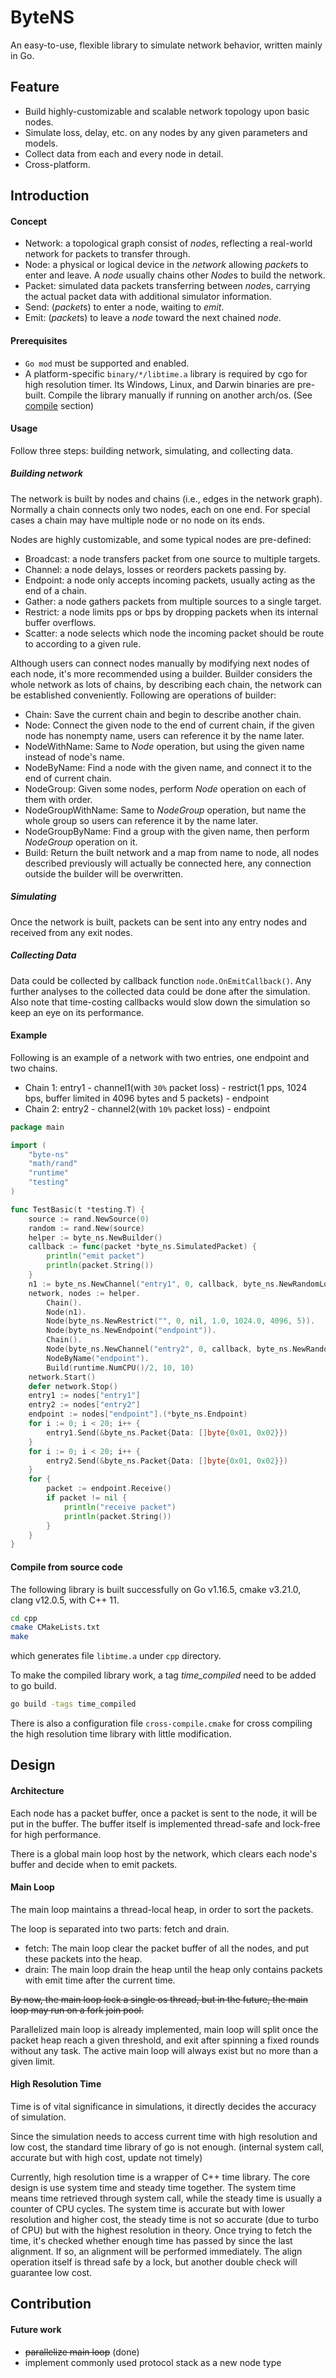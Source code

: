 # ByteNS

An easy-to-use, flexible library to simulate network behavior, written mainly in Go.

## Feature

* Build highly-customizable and scalable network topology upon basic nodes.
* Simulate loss, delay, etc. on any nodes by any given parameters and models.
* Collect data from each and every node in detail.
* Cross-platform.

## Introduction

#### Concept

* Network: a topological graph consist of *node*s, reflecting a real-world network for packets to transfer through.
* Node: a physical or logical device in the *network* allowing *packet*s to enter and leave. A *node* usually chains other *Node*s to build the network.
* Packet: simulated data packets transferring between *node*s, carrying the actual packet data with additional simulator information.
* Send: (*packet*s) to enter a node, waiting to *emit*.
* Emit: (*packet*s) to leave a *node* toward the next chained *node*.

#### Prerequisites

- `Go mod` must be supported and enabled.  
- A platform-specific `binary/*/libtime.a` library is required by cgo for high resolution timer. Its Windows, Linux, and Darwin binaries are pre-built. Compile the library manually if running on another arch/os. (See <a href = "#compile">compile</a> section)    

#### Usage

Follow three steps: building network, simulating, and collecting data.

##### Building network

The network is built by nodes and chains (i.e., edges in the network graph). Normally a chain connects only two nodes, each on one end. For special cases a chain may have multiple node or no node on its ends.  

Nodes are highly customizable, and some typical nodes are pre-defined:   

* Broadcast: a node transfers packet from one source to multiple targets.
* Channel: a node delays, losses or reorders packets passing by.
* Endpoint: a node only accepts incoming packets, usually acting as the end of a chain.
* Gather: a node gathers packets from multiple sources to a single target.
* Restrict: a node limits pps or bps by dropping packets when its internal buffer overflows.
* Scatter: a node selects which node the incoming packet should be route to according to a given rule.

Although users can connect nodes manually by modifying next nodes of each node, it's more recommended using a builder. Builder considers the whole network as lots of chains, by describing each chain, the network can be established conveniently. Following are operations of builder: 

* Chain: Save the current chain and begin to describe another chain.
* Node: Connect the given node to the end of current chain, if the given node has nonempty name, users can reference it by the name later.
* NodeWithName: Same to *Node* operation, but using the given name instead of node's name.
* NodeByName: Find a node with the given name, and connect it to the end of current chain.
* NodeGroup: Given some nodes, perform *Node* operation on each of them with order.
* NodeGroupWithName: Same to *NodeGroup* operation, but name the whole group so users can reference it by the name later.
* NodeGroupByName: Find a group with the given name, then perform *NodeGroup* operation on it.
* Build: Return the built network and a map from name to node, all nodes described previously will actually be connected here, any connection outside the builder will be overwritten.

##### Simulating

Once the network is built, packets can be sent into any entry nodes and received from any exit nodes.

##### Collecting Data

Data could be collected by callback function `node.OnEmitCallback()`. Any further analyses to the collected data could be done after the simulation. Also note that time-costing callbacks would slow down the simulation so keep an eye on its performance.

#### Example

Following is an example of a network with two entries, one endpoint and two chains.

* Chain 1: entry1 - channel1(with `30%` packet loss) - restrict(1 pps, 1024 bps, buffer limited in 4096 bytes and 5 packets) - endpoint
* Chain 2: entry2 - channel2(with `10%` packet loss) - endpoint

```go
package main

import (
	"byte-ns"
	"math/rand"
	"runtime"
	"testing"
)

func TestBasic(t *testing.T) {
	source := rand.NewSource(0)
	random := rand.New(source)
	helper := byte_ns.NewBuilder()
	callback := func(packet *byte_ns.SimulatedPacket) {
		println("emit packet")
		println(packet.String())
	}
	n1 := byte_ns.NewChannel("entry1", 0, callback, byte_ns.NewRandomLoss(0.3, random))
	network, nodes := helper.
		Chain().
		Node(n1).
		Node(byte_ns.NewRestrict("", 0, nil, 1.0, 1024.0, 4096, 5)).
		Node(byte_ns.NewEndpoint("endpoint")).
		Chain().
		Node(byte_ns.NewChannel("entry2", 0, callback, byte_ns.NewRandomLoss(0.1, random))).
		NodeByName("endpoint").
		Build(runtime.NumCPU()/2, 10, 10)
	network.Start()
	defer network.Stop()
	entry1 := nodes["entry1"]
	entry2 := nodes["entry2"]
	endpoint := nodes["endpoint"].(*byte_ns.Endpoint)
	for i := 0; i < 20; i++ {
		entry1.Send(&byte_ns.Packet{Data: []byte{0x01, 0x02}})
	}
	for i := 0; i < 20; i++ {
		entry2.Send(&byte_ns.Packet{Data: []byte{0x01, 0x02}})
	}
	for {
		packet := endpoint.Receive()
		if packet != nil {
			println("receive packet")
			println(packet.String())
		}
	}
}
```

#### Compile from source code<span id="compile"/>

The following library is built successfully on Go v1.16.5, cmake v3.21.0, clang v12.0.5, with C++ 11.

```bash
cd cpp
cmake CMakeLists.txt
make
```

which generates file `libtime.a` under `cpp` directory.

To make the compiled library work, a tag *time_compiled* need to be added to go build.

```bash
go build -tags time_compiled
```

There is also a configuration file `cross-compile.cmake` for cross compiling the high resolution time library with little modification.

## Design

#### Architecture

Each node has a packet buffer, once a packet is sent to the node, it will be put in the buffer. The buffer itself is implemented thread-safe and lock-free for high performance.

There is a global main loop host by the network, which clears each node's buffer and decide when to emit packets.

#### Main Loop

The main loop maintains a thread-local heap, in order to sort the packets.

The loop is separated into two parts: fetch and drain.

* fetch: The main loop clear the packet buffer of all the nodes, and put these packets into the heap.
* drain: The main loop drain the heap until the heap only contains packets with emit time after the current time.

~~By now, the main loop lock a single os thread, but in the future, the main loop may run on a fork join pool.~~

Parallelized main loop is already implemented, main loop will split once the packet heap reach a given threshold, and exit after spinning a fixed rounds without any task. The active main loop will always exist but no more than a given limit.

#### High Resolution Time

Time is of vital significance in simulations, it directly decides the accuracy of simulation.

Since the simulation needs to access current time with high resolution and low cost, the standard time library of go is not enough. (internal system call, accurate but with high cost, update not timely)

Currently, high resolution time is a wrapper of C++ time library. The core design is use system time and steady time together. The system time means time retrieved through system call, while the steady time is usually a counter of CPU cycles. The system time is accurate but with lower resolution and higher cost, the steady time is not so accurate (due to turbo of CPU) but with the highest resolution in theory. Once trying to fetch the time, it's checked whether enough time has passed by since the last alignment. If so, an alignment will be performed immediately. The align operation itself is thread safe by a lock, but another double check will guarantee low cost.

## Contribution

#### Future work

* ~~parallelize main loop~~ (done)
* implement commonly used protocol stack as a new node type
